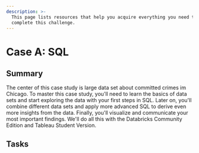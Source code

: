 ```yaml
---
description: >-
  This page lists resources that help you acquire everything you need to
  complete this challenge.
---
```


# Case A: SQL

## Summary

The center of this case study is large data set about committed crimes im Chicago. To master this case study, you'll need to learn the basics of data sets and start exploring the data with your first steps in SQL. Later on, you'll combine different data sets and apply more advanced SQL to derive even more insights from the data. Finally, you'll visualize and communicate your most important findings. We'll do all this with the Databricks Community Edition and Tableau Student Version.

## Tasks



